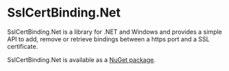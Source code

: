 # SslCertBinding.Net
SslCertBinding.Net is a library for .NET and Windows and provides a simple API to add, remove or retrieve bindings between a https port and a SSL certificate.

SslCertBinding.Net is available as a [NuGet package](http://www.nuget.org/packages/SslCertBinding.Net/).
